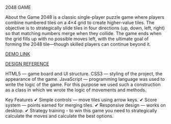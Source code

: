 2048 GAME

About the Game
2048 is a classic single-player puzzle game where players combine numbered tiles on a 4×4 grid to create higher-value tiles. The objective is to strategically slide tiles in four directions (up, down, left, right) so that matching numbers merge when they collide. The game ends when the grid fills up with no possible moves left, with the ultimate goal of forming the 2048 tile—though skilled players can continue beyond it.

[DEMO LINK](https://DianaKadimbekova.github.io/game_2048/)

[DESIGN REFERENCE](https://play2048.co/)

HTML5 — game board and UI structure.
CSS3 — styling of the project, the appearance of the game.
JavaScript — programming language was used to write the logic of the game. For this purpose we used such a construction as a class in which we wrote the logic of movements and methods.

Key Features
✔ Simple controls — move tiles using arrow keys.
✔ Score system — points earned for merging tiles.
✔ Responsive design — works on desktop.
✔ Strategy training - to win this game you need to strategically calculate the moves and calculate the best options.

